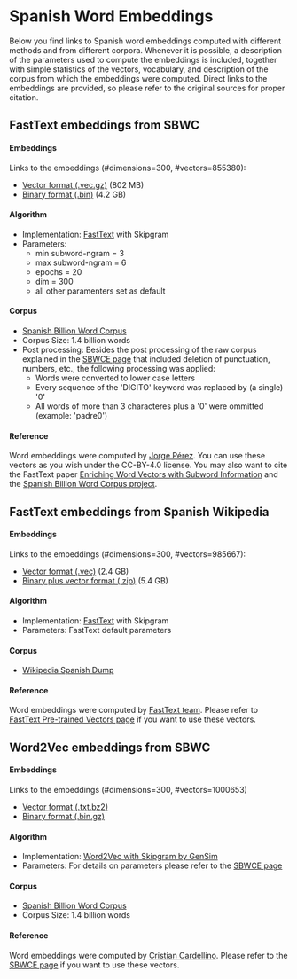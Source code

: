 # Spanish Word Embeddings

Below you find links to Spanish word embeddings computed with different methods and from different corpora. Whenever it is possible, a description of the parameters used to compute the embeddings is included, together with simple statistics of the vectors, vocabulary, and description of the corpus from which the embeddings were computed. Direct links to the embeddings are provided, so please refer to the original sources for proper citation.

## FastText embeddings from SBWC

#### Embeddings
Links to the embeddings (#dimensions=300, #vectors=855380): 
- [Vector format (.vec.gz)](http://dcc.uchile.cl/~jperez/word-embeddings/fasttext-sbwc.3.6.e20.vec.gz) (802 MB) 
- [Binary format (.bin)](http://dcc.uchile.cl/~jperez/word-embeddings/fasttext-sbwc.3.6.e20.bin) (4.2 GB)

#### Algorithm
- Implementation: [FastText](https://github.com/facebookresearch/fastText) with Skipgram
- Parameters: 
    - min subword-ngram = 3 
    - max subword-ngram = 6
    - epochs = 20
    - dim = 300
    - all other paramenters set as default
     
#### Corpus
- [Spanish Billion Word Corpus](http://crscardellino.me/SBWCE/)
- Corpus Size: 1.4 billion words
- Post processing: Besides the post processing of the raw corpus explained in the [SBWCE page](http://crscardellino.me/SBWCE/) that included deletion of punctuation, numbers, etc., the following processing was applied:
    - Words were converted to lower case letters
    - Every sequence of the 'DIGITO' keyword was replaced by (a single) '0'
    - All words of more than 3 characteres plus a '0' were ommitted (example: 'padre0')

#### Reference
Word embeddings were computed by [Jorge Pérez](https://github.com/jorgeperezrojas). You can use these vectors as you wish under the CC-BY-4.0 license. You may also want to cite the FastText paper [Enriching Word Vectors with Subword Information](https://arxiv.org/abs/1607.04606) and the [Spanish Billion Word Corpus project](http://crscardellino.me/SBWCE/).

## FastText embeddings from Spanish Wikipedia 

#### Embeddings
Links to the embeddings (#dimensions=300, #vectors=985667): 
- [Vector format (.vec)](https://s3-us-west-1.amazonaws.com/fasttext-vectors/wiki.es.vec) (2.4 GB) 
- [Binary plus vector format (.zip)](https://s3-us-west-1.amazonaws.com/fasttext-vectors/wiki.es.zip) (5.4 GB)

#### Algorithm
- Implementation: [FastText](https://github.com/facebookresearch/fastText) with Skipgram
- Parameters: FastText default parameters
     
#### Corpus
- [Wikipedia Spanish Dump](https://archive.org/details/eswiki-20150105)

#### Reference
Word embeddings were computed by [FastText team](https://github.com/facebookresearch/fastText).
Please refer to [FastText Pre-trained Vectors page](https://github.com/facebookresearch/fastText/blob/master/pretrained-vectors.md) if you want to use these vectors.

## Word2Vec embeddings from SBWC

#### Embeddings
Links to the embeddings (#dimensions=300, #vectors=1000653) 
- [Vector format (.txt.bz2)](http://cs.famaf.unc.edu.ar/~ccardellino/SBWCE/SBW-vectors-300-min5.txt.bz2) 
- [Binary format (.bin.gz)](http://cs.famaf.unc.edu.ar/~ccardellino/SBWCE/SBW-vectors-300-min5.bin.gz) 

#### Algorithm
- Implementation: [Word2Vec with Skipgram by GenSim](https://radimrehurek.com/gensim/models/word2vec.html) 
- Parameters: For details on parameters please refer to the [SBWCE page](http://crscardellino.me/SBWCE/)
     
#### Corpus
- [Spanish Billion Word Corpus](http://crscardellino.me/SBWCE/) 
- Corpus Size: 1.4 billion words

#### Reference
Word embeddings were computed by [Cristian Cardellino](https://github.com/crscardellino). Please refer to the [SBWCE page](http://crscardellino.me/SBWCE/) if you want to use these vectors.

